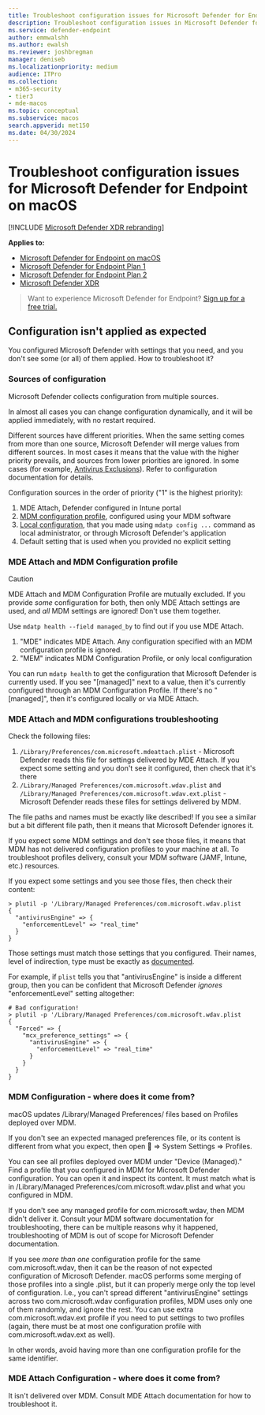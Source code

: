 ```yaml
---
title: Troubleshoot configuration issues for Microsoft Defender for Endpoint on Mac
description: Troubleshoot configuration issues in Microsoft Defender for Endpoint on Mac.
ms.service: defender-endpoint
author: emmwalshh
ms.author: ewalsh
ms.reviewer: joshbregman
manager: deniseb
ms.localizationpriority: medium
audience: ITPro
ms.collection: 
- m365-security
- tier3
- mde-macos
ms.topic: conceptual
ms.subservice: macos
search.appverid: met150
ms.date: 04/30/2024
---
```


# Troubleshoot configuration issues for Microsoft Defender for Endpoint on macOS

[!INCLUDE [Microsoft Defender XDR rebranding](../includes/microsoft-defender.md)]


**Applies to:**

- [Microsoft Defender for Endpoint on macOS](microsoft-defender-endpoint-mac.md)
- [Microsoft Defender for Endpoint Plan 1](microsoft-defender-endpoint.md)
- [Microsoft Defender for Endpoint Plan 2](microsoft-defender-endpoint.md)
- [Microsoft Defender XDR](/defender-xdr)

> Want to experience Microsoft Defender for Endpoint? [Sign up for a free trial.](https://go.microsoft.com/fwlink/p/?linkid=2225630)

## Configuration isn't applied as expected

You configured Microsoft Defender with settings that you need, and you don't see some (or all) of them applied.
How to troubleshoot it?

### Sources of configuration

Microsoft Defender collects configuration from multiple sources.

In almost all cases you can change configuration dynamically, and it will be applied immediately, with no restart required.

Different sources have different priorities.
When the same setting comes from more than one source, Microsoft Defender will merge values from different sources.
In most cases it means that the value with the higher priority prevails, and sources from lower priorities are ignored. In some cases (for example, [Antivirus Exclusions](mac-preferences.md#exclusion-merge-policy)). Refer to configuration documentation for details.

Configuration sources in the order of priority ("1" is the highest priority):

1) MDE Attach, Defender configured in Intune portal
2) [MDM configuration profile](mac-jamfpro-policies.md), configured using your MDM software
3) [Local configuration](mac-resources.md#supported-output-types), that you made using `mdatp config ...` command as local administrator, or through Microsoft Defender's application
4) Default setting that is used when you provided no explicit setting

### MDE Attach and MDM Configuration profile

> [!CAUTION]
> MDE Attach and MDM Configuration Profile are mutually excluded. If you provide *some* configuration for both, then only MDE Attach settings are used, and *all* MDM settings are ignored! Don't use them together.

Use `mdatp health --field managed_by` to find out if you use MDE Attach.

1) "MDE" indicates MDE Attach. Any configuration specified with an MDM configuration profile is ignored.
2) "MEM" indicates MDM Configuration Profile, or only local configuration

You can run `mdatp health` to get the configuration that Microsoft Defender is currently used. If you see "[managed]" next to a value, then it's currently configured through an MDM Configuration Profile. If there's no "[managed]", then it's configured locally or via MDE Attach.

### MDE Attach and MDM configurations troubleshooting

Check the following files:

1) `/Library/Preferences/com.microsoft.mdeattach.plist` - Microsoft Defender reads this file for settings delivered by MDE Attach. If you expect some setting and you don't see it configured, then check that it's there
2) `/Library/Managed Preferences/com.microsoft.wdav.plist` and `/Library/Managed Preferences/com.microsoft.wdav.ext.plist` - Microsoft Defender reads these files for settings delivered by MDM.

The file paths and names must be exactly like described! If you see a similar but a bit different file path, then it means that Microsoft Defender ignores it.

If you expect some MDM settings and don't see those files, it means that MDM has not delivered configuration profiles to your machine at all. 
To troubleshoot profiles delivery, consult your MDM software (JAMF, Intune, etc.) resources.

If you expect some settings and you see those files, then check their content:

```
> plutil -p '/Library/Managed Preferences/com.microsoft.wdav.plist
{
  "antivirusEngine" => {
    "enforcementLevel" => "real_time"
  }
}
```

Those settings must match those settings that you configured.
Their names, level of indirection, type must be exactly as [documented](mac-preferences.md).

For example, if `plist` tells you that "antivirusEngine" is inside a different group, then you can be confident that Microsoft Defender *ignores* "enforcementLevel" setting altogether:
```
# Bad configuration!
> plutil -p '/Library/Managed Preferences/com.microsoft.wdav.plist
{
  "Forced" => {
    "mcx_preference_settings" => {
      "antivirusEngine" => {
        "enforcementLevel" => "real_time"
      }
    }
  }
}
```

### MDM Configuration - where does it come from?

macOS updates /Library/Managed Preferences/ files based on Profiles deployed over MDM.

If you don't see an expected managed preferences file, or its content is different from what you expect, then open  => System Settings => Profiles.

You can see all profiles deployed over MDM under "Device (Managed)." Find a profile that you configured in MDM for Microsoft Defender configuration.
You can open it and inspect its content. It must match what is in /Library/Managed Preferences/com.microsoft.wdav.plist and what you configured in MDM.

If you don't see any managed profile for com.microsoft.wdav, then MDM didn't deliver it. Consult your MDM software documentation for troubleshooting, there can be multiple reasons why it happened, troubleshooting of MDM is out of scope for Microsoft Defender documentation.

If you see *more than one* configuration profile for the same com.microsoft.wdav, then it can be the reason of not expected configuration of Microsoft Defender.
macOS performs some merging of those profiles into a single .plist, but it can properly merge only the top level of configuration.
I.e., you can't spread different "antivirusEngine" settings across two com.microsoft.wdav configuration profiles, MDM uses only one of them randomly, and ignore the rest. You can use extra com.microsoft.wdav.ext profile if you need to put settings to two profiles (again, there must be at most one configuration profile with com.microsoft.wdav.ext as well).

In other words, avoid having more than one configuration profile for the same identifier.

### MDE Attach Configuration - where does it come from?

It isn't delivered over MDM. Consult MDE Attach documentation for how to troubleshoot it.
